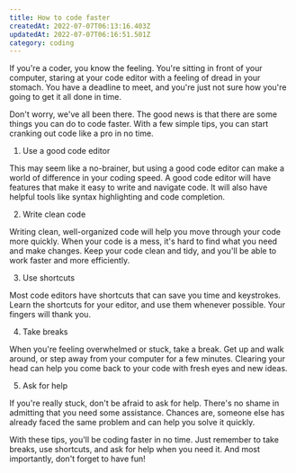 ```yaml
---
title: How to code faster
createdAt: 2022-07-07T06:13:16.403Z
updatedAt: 2022-07-07T06:16:51.501Z
category: coding
---
```


If you're a coder, you know the feeling. You're sitting in front of your computer, staring at your code editor with a feeling of dread in your stomach. You have a deadline to meet, and you're just not sure how you're going to get it all done in time.

Don't worry, we've all been there. The good news is that there are some things you can do to code faster. With a few simple tips, you can start cranking out code like a pro in no time.

1. Use a good code editor

This may seem like a no-brainer, but using a good code editor can make a world of difference in your coding speed. A good code editor will have features that make it easy to write and navigate code. It will also have helpful tools like syntax highlighting and code completion.

2. Write clean code

Writing clean, well-organized code will help you move through your code more quickly. When your code is a mess, it's hard to find what you need and make changes. Keep your code clean and tidy, and you'll be able to work faster and more efficiently.

3. Use shortcuts

Most code editors have shortcuts that can save you time and keystrokes. Learn the shortcuts for your editor, and use them whenever possible. Your fingers will thank you.

4. Take breaks

When you're feeling overwhelmed or stuck, take a break. Get up and walk around, or step away from your computer for a few minutes. Clearing your head can help you come back to your code with fresh eyes and new ideas.

5. Ask for help

If you're really stuck, don't be afraid to ask for help. There's no shame in admitting that you need some assistance. Chances are, someone else has already faced the same problem and can help you solve it quickly.

With these tips, you'll be coding faster in no time. Just remember to take breaks, use shortcuts, and ask for help when you need it. And most importantly, don't forget to have fun!
